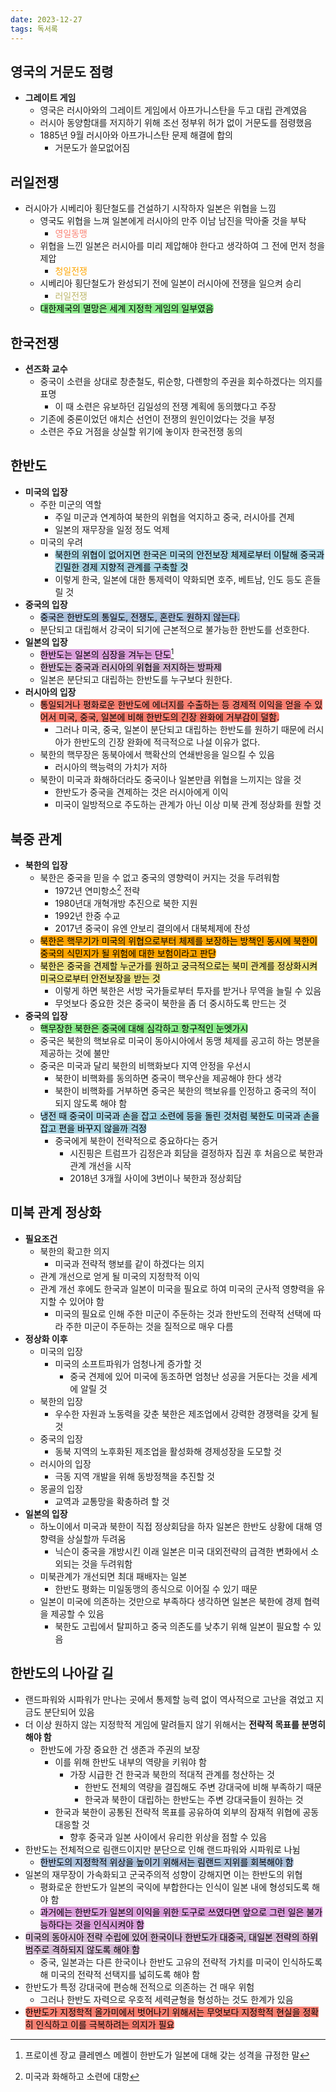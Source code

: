 ```yaml
---
date: 2023-12-27
tags: 독서록
---
```


## 영국의 거문도 점령

- **그레이트 게임**
	- 영국은 러시아와의 그레이트 게임에서 아프가니스탄을 두고 대립 관계였음
	- 러시아 동양함대를 저지하기 위해 조선 정부위 허가 없이 거문도를 점령했음
	- 1885년 9월 러시아와 아프가니스탄 문제 해결에 합의
		- 거문도가 쓸모없어짐



## 러일전쟁

- 러시아가 시베리아 횡단철도를 건설하기 시작하자 일본은 위협을 느낌
	- 영국도 위협을 느껴 일본에게 러시아의 만주 이남 남진을 막아줄 것을 부탁
		- <span style="color: salmon">영일동맹</span>
	- 위협을 느낀 일본은 러시아를 미리 제압해야 한다고 생각하여 그 전에 먼저 청을 제압
		- <span style="color: orange">청일전쟁</span>
	- 시베리아 횡단철도가 완성되기 전에 일본이 러시아에 전쟁을 일으켜 승리
		- <span style="color: darkkhaki">러일전쟁</span>
	- <span style="border-radius: 5px; color: black; background-color: lightgreen">대한제국의 멸망은 세계 지정학 게임의 일부였음</span>



## 한국전쟁

- **션즈화 교수**
	- 중국이 소련을 상대로 창춘철도, 뤼순항, 다롄항의 주권을 회수하겠다는 의지를 표명
		- 이 때 소련은 유보하던 김일성의 전쟁 계획에 동의했다고 주장
	- 기존에 중론이었던 애치슨 선언이 전쟁의 원인이었다는 것을 부정
	- 소련은 주요 거점을 상실할 위기에 놓이자 한국전쟁 동의



## 한반도

- **미국의 입장**
	- 주한 미군의 역할
		- 주일 미군과 연계하여 북한의 위협을 억지하고 중국, 러시아를 견제
		- 일본의 재무장을 일정 정도 억제
	- 미국의 우려
		- <span style="border-radius: 5px; color: black; background-color: lightblue">북한의 위협이 없어지면 한국은 미국의 안전보장 체제로부터 이탈해 중국과 긴밀한 경제 지향적 관계를 구축할 것</span>
		- 이렇게 한국, 일본에 대한 통제력이 약화되면 호주, 베트남, 인도 등도 흔들릴 것
- **중국의 입장**
	- <span style="border-radius: 5px; color: black; background-color: lightsteelblue">중국은 한반도의 통일도, 전쟁도, 혼란도 원하지 않는다.</span>
	- 분단되고 대립해서 강국이 되기에 근본적으로 불가능한 한반도를 선호한다.
- **일본의 입장**
	- <span style="border-radius: 5px; color: black; background-color: plum">한반도는 일본의 심장을 겨누는 단도</span>[^1]
	- <span style="border-radius: 5px; color: black; background-color: thistle">한반도는 중국과 러시아의 위협을 저지하는 방파제</span>
	- 일본은 분단되고 대립하는 한반도를 누구보다 원한다.
- **러시아의 입장**
	- <span style="border-radius: 5px; color: black; background-color: salmon">통일되거나 평화로운 한반도에 에너지를 수출하는 등 경제적 이익을 얻을 수 있어서 미국, 중국, 일본에 비해 한반도의 긴장 완화에 거부감이 덜함.</span>
		- 그러나 미국, 중국, 일본이 분단되고 대립하는 한반도를 원하기 때문에 러시아가 한반도의 긴장 완화에 적극적으로 나설 이유가 없다.
	- 북한의 핵무장은 동북아에서 핵확산의 연쇄반응을 일으킬 수 있음
		- 러시아의 핵능력의 가치가 저하
	- 북한이 미국과 화해하더라도 중국이나 일본만큼 위협을 느끼지는 않을 것
		- 한반도가 중국을 견제하는 것은 러시아에게 이익
		- 미국이 일방적으로 주도하는 관계가 아닌 이상 미북 관계 정상화를 원할 것


## 북중 관계

- **북한의 입장**
	- 북한은 중국을 믿을 수 없고 중국의 영향력이 커지는 것을 두려워함
		- 1972년 연미항소[^2] 전략
		- 1980년대 개혁개방 추진으로 북한 지원 
		- 1992년 한중 수교
		- 2017년 중국이 유엔 안보리 결의에서 대북체제에 찬성
	- <span style="border-radius: 5px; color: black; background-color: orange">북한은 핵무기가 미국의 위협으로부터 체제를 보장하는 방책인 동시에 북한이 중국의 식민지가 될 위험에 대한 보험이라고 판단</span>
	- <span style="border-radius: 5px; color: black; background-color: khaki">북한은 중국을 견제할 누군가를 원하고 궁극적으로는 북미 관계를 정상화시켜 미국으로부터 안전보장을 받는 것</span>
		- 이렇게 하면 북한은 서방 국가들로부터 투자를 받거나 무역을 늘릴 수 있음
		- 무엇보다 중요한 것은 중국이 북한을 좀 더 중시하도록 만드는 것
- **중국의 입장**
	- <span style="border-radius: 5px; color: black; background-color: lightgreen">핵무장한 북한은 중국에 대해 심각하고 항구적인 눈엣가시</span>
	- 중국은 북한의 핵보유로 미국이 동아시아에서 동맹 체제를 공고히 하는 명분을 제공하는 것에 불만
	- 중국은 미국과 달리 북한의 비핵화보다 지역 안정을 우선시
		- 북한이 비핵화를 동의하면 중국이 핵우산을 제공해야 한다 생각
		- 북한이 비핵화를 거부하면 중국은 북한의 핵보유를 인정하고 중국의 적이 되지 않도록 해야 함
	- <span style="border-radius: 5px; color: black; background-color: lightblue">냉전 때 중국이 미국과 손을 잡고 소련에 등을 돌린 것처럼 북한도 미국과 손을 잡고 편을 바꾸지 않을까 걱정</span>
		- 중국에게 북한이 전략적으로 중요하다는 증거
			- 시진핑은 트럼프가 김정은과 회담을 결정하자 집권 후 처음으로 북한과 관계 개선을 시작
			- 2018년 3개월 사이에 3번이나 북한과 정상회담



## 미북 관계 정상화

- **필요조건**
	- 북한의 확고한 의지
		- 미국과 전략적 행보를 같이 하겠다는 의지
	- 관계 개선으로 얻게 될 미국의 지정학적 이익
	- 관계 개선 후에도 한국과 일본이 미국을 필요로 하여 미국의 군사적 영향력을 유지할 수 있어야 함
		- 미국의 필요로 인해 주한 미군이 주둔하는 것과 한반도의 전략적 선택에 따라 주한 미군이 주둔하는 것을 질적으로 매우 다름
- **정상화 이후**
	- 미국의 입장
		- 미국의 소프트파워가 엄청나게 증가할 것
			- 중국 견제에 있어 미국에 동조하면 엄청난 성공을 거둔다는 것을 세계에 알릴 것
	- 북한의 입장
		- 우수한 자원과 노동력을 갖춘 북한은 제조업에서 강력한 경쟁력을 갖게 될 것
	- 중국의 입장
		- 동북 지역의 노후화된 제조업을 활성화해 경제성장을 도모할 것
	- 러시아의 입장
		- 극동 지역 개발을 위해 동방정책을 추진할 것
	- 몽골의 입장
		- 교역과 교통망을 확충하려 할 것
- **일본의 입장**
	- 하노이에서 미국과 북한이 직접 정상회담을 하자 일본은 한반도 상황에 대해 영향력을 상실할까 두려움
		- 닉슨이 중국을 개방시킨 이래 일본은 미국 대외전략의 급격한 변화에서 소외되는 것을 두려워함
	- 미북관계가 개선되면 최대 패배자는 일본
		- 한반도 평화는 미일동맹의 종식으로 이어질 수 있기 때문
	- 일본이 미국에 의존하는 것만으로 부족하다 생각하면 일본은 북한에 경제 협력을 제공할 수 있음
		- 북한도 고립에서 탈피하고 중국 의존도를 낮추기 위해 일본이 필요할 수 있음



## 한반도의 나아갈 길

- 랜드파워와 시파워가 만나는 곳에서 통제할 능력 없이 역사적으로 고난을 겪었고 지금도 분단되어 있음
- 더 이상 원하지 않는 지정학적 게임에 말려들지 않기 위해서는 **전략적 목표를 분명히 해야 함**
	- 한반도에 가장 중요한 건 생존과 주권의 보장
		- 이를 위해 한반도 내부의 역량을 키워야 함
			- 가장 시급한 건 한국과 북한의 적대적 관계를 청산하는 것
				- 한반도 전체의 역량을 결집해도 주변 강대국에 비해 부족하기 때문
				- 한국과 북한이 대립하는 한반도는 주변 강대국들이 원하는 것
		- 한국과 북한이 공통된 전략적 목표를 공유하여 외부의 잠재적 위협에 공동 대응할 것
			- 향후 중국과 일본 사이에서 유리한 위상을 점할 수 있음
- 한반도는 전체적으로 림랜드이지만 분단으로 인해 랜드파워와 시파워로 나뉨
	- <span style="border-radius: 5px; color: black; background-color: lightsteelblue">한반도의 지정학적 위상을 높이기 위해서는 림랜드 지위를 회복해야 함</span>
- 일본의 재무장이 가속화되고 군국주의적 성향이 강해지면 이는 한반도의 위협
	- 평화로운 한반도가 일본의 국익에 부합한다는 인식이 일본 내에 형성되도록 해야 함
	- <span style="border-radius: 5px; color: black; background-color: plum">과거에는 한반도가 일본의 이익을 위한 도구로 쓰였다면 앞으로 그런 일은 불가능하다는 것을 인식시켜야 함</span>
- <span style="border-radius: 5px; color: black; background-color: thistle">미국의 동아시아 전략 수립에 있어 한국이나 한반도가 대중국, 대일본 전략의 하위 범주로 격하되지 않도록 해야 함</span>
	- 중국, 일본과는 다른 한국이나 한반도 고유의 전략적 가치를 미국이 인식하도록 해 미국의 전략적 선택지를 넓히도록 해야 함
- 한반도가 특정 강대국에 편승해 전적으로 의존하는 건 매우 위험
	- 그러나 한반도 자력으로 우호적 세력균형을 형성하는 것도 한계가 있음
- <span style="border-radius: 5px; color: black; background-color: salmon">한반도가 지정학적 올가미에서 벗어나기 위해서는 무엇보다 지정학적 현실을 정확히 인식하고 이를 극복하려는 의지가 필요</span>

[^1]: 프로이센 장교 클레멘스 메켈이 한반도가 일본에 대해 갖는 성격을 규정한 말
[^2]: 미국과 화해하고 소련에 대항